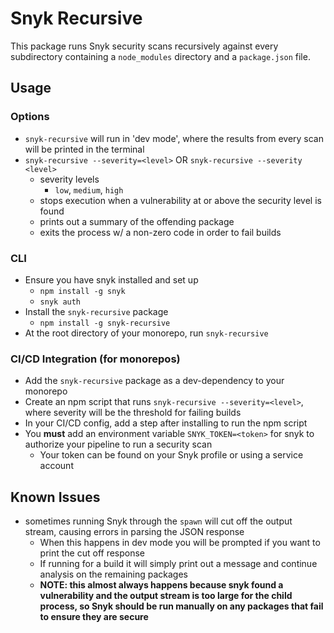 # Snyk Recursive

This package runs Snyk security scans recursively against every subdirectory containing a `node_modules` directory and a `package.json` file.

## Usage

### Options
- `snyk-recursive` will run in 'dev mode', where the results from every scan will be printed in the terminal
- `snyk-recursive --severity=<level>` OR `snyk-recursive --severity <level>`
  - severity levels
    - `low`, `medium`, `high`
  - stops execution when a vulnerability at or above the security level is found
  - prints out a summary of the offending package
  - exits the process w/ a non-zero code in order to fail builds

### CLI
- Ensure you have snyk installed and set up
  - `npm install -g snyk`
  - `snyk auth`
- Install the `snyk-recursive` package
  - `npm install -g snyk-recursive`
- At the root directory of your monorepo, run `snyk-recursive`

### CI/CD Integration (for monorepos)
- Add the `snyk-recursive` package as a dev-dependency to your monorepo
- Create an npm script that runs `snyk-recursive --severity=<level>`, where severity will be the threshold for failing builds
- In your CI/CD config, add a step after installing to run the npm script
- You **must** add an environment variable `SNYK_TOKEN=<token>` for snyk to authorize your pipeline to run a security scan
  - Your token can be found on your Snyk profile or using a service account

## Known Issues
- sometimes running Snyk through the `spawn` will cut off the output stream, causing errors in parsing the JSON response
  - When this happens in dev mode you will be prompted if you want to print the cut off response
  - If running for a build it will simply print out a message and continue analysis on the remaining packages
  - **NOTE: this almost always happens because snyk found a vulnerability and the output stream is too large for the child process, so Snyk should be run manually on any packages that fail to ensure they are secure**
